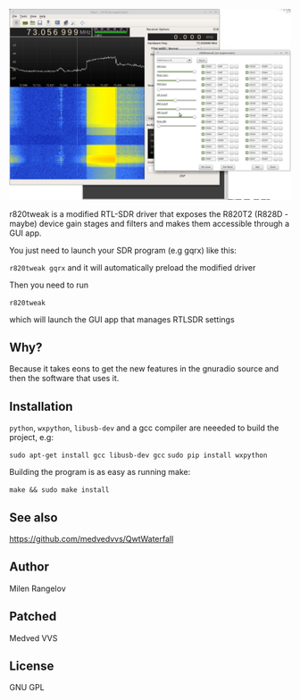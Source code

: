 ![Screenshot](/screenshot/ss.png?raw=true "r820tweak")


r820tweak is a modified RTL-SDR driver that exposes the R820T2 (R828D - maybe) device gain stages and filters and makes them accessible through a GUI app. 

You just need to launch your SDR program (e.g gqrx) like this:

`r820tweak gqrx` and it will automatically preload the modified driver

Then you need to run

`r820tweak` 

which will launch the GUI app that manages RTLSDR settings



## Why?

Because it takes eons to get the new features in the gnuradio source and then the software that uses it.

## Installation

`python`, `wxpython`, `libusb-dev` and a gcc compiler are neeeded to build the project, e.g:

`sudo apt-get install gcc libusb-dev gcc`
`sudo pip install wxpython`

Building the program is as easy as running make:

`make && sudo make install`

## See also
https://github.com/medvedvvs/QwtWaterfall


## Author

Milen Rangelov

## Patched

Medved VVS

## License

GNU GPL

